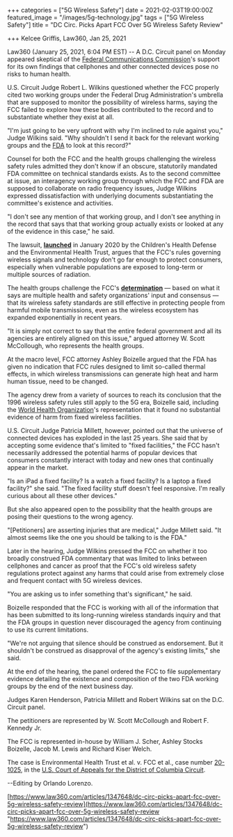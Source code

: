 +++
categories = ["5G Wireless Safety"]
date = 2021-02-03T19:00:00Z
featured_image = "/images/5g-technology.jpg"
tags = ["5G Wireless Safety"]
title = "DC Circ. Picks Apart FCC Over 5G Wireless Safety Review"

+++
Kelcee Griffis, Law360, Jan 25, 2021

 Law360 (January 25, 2021, 6:04 PM EST) -- A D.C. Circuit panel on Monday appeared skeptical of the [Federal Communications Commission](https://www-law360-com.libproxy.berkeley.edu/agencies/federal-communications-commission)'s support for its own findings that cellphones and other connected devices pose no risks to human health.  
   
 U.S. Circuit Judge Robert L. Wilkins questioned whether the FCC properly cited two working groups under the Federal Drug Administration's umbrella that are supposed to monitor the possibility of wireless harms, saying the FCC failed to explore how these bodies contributed to the record and to substantiate whether they exist at all.   
   
 "I'm just going to be very upfront with why I'm inclined to rule against you," Judge Wilkins said. "Why shouldn't I send it back for the relevant working groups and the [FDA](https://www-law360-com.libproxy.berkeley.edu/agencies/food-and-drug-administration) to look at this record?"  
   
 Counsel for both the FCC and the health groups challenging the wireless safety rules admitted they don't know if an obscure, statutorily mandated FDA committee on technical standards exists. As to the second committee at issue, an interagency working group through which the FCC and FDA are supposed to collaborate on radio frequency issues, Judge Wilkins expressed dissatisfaction with underlying documents substantiating the committee's existence and activities.  
   
 "I don't see any mention of that working group, and I don't see anything in the record that says that that working group actually exists or looked at any of the evidence in this case," he said.  
   
 The lawsuit, [**launched**](https://www-law360-com.libproxy.berkeley.edu/articles/1296924) in January 2020 by the Children's Health Defense and the Environmental Health Trust, argues that the FCC's rules governing wireless signals and technology don't go far enough to protect consumers, especially when vulnerable populations are exposed to long-term or multiple sources of radiation.  
   
 The health groups challenge the FCC's [**determination**](https://www-law360-com.libproxy.berkeley.edu/articles/1186818/fcc-chair-says-no-new-radiofrequency-rules-needed-for-5g) — based on what it says are multiple health and safety organizations' input and consensus — that its wireless safety standards are still effective in protecting people from harmful mobile transmissions, even as the wireless ecosystem has expanded exponentially in recent years.  
   
 "It is simply not correct to say that the entire federal government and all its agencies are entirely aligned on this issue," argued attorney W. Scott McCollough, who represents the health groups.  
   
 At the macro level, FCC attorney Ashley Boizelle argued that the FDA has given no indication that FCC rules designed to limit so-called thermal effects, in which wireless transmissions can generate high heat and harm human tissue, need to be changed.  
   
 The agency drew from a variety of sources to reach its conclusion that the 1996 wireless safety rules still apply to the 5G era, Boizelle said, including the [World Health Organization](https://www-law360-com.libproxy.berkeley.edu/agencies/world-health-organization)'s representation that it found no substantial evidence of harm from fixed wireless facilities.  
   
 U.S. Circuit Judge Patricia Millett, however, pointed out that the universe of connected devices has exploded in the last 25 years. She said that by accepting some evidence that's limited to "fixed facilities," the FCC hasn't necessarily addressed the potential harms of popular devices that consumers constantly interact with today and new ones that continually appear in the market.  
   
 "Is an iPad a fixed facility? Is a watch a fixed facility? Is a laptop a fixed facility?" she said. "The fixed facility stuff doesn't feel responsive. I'm really curious about all these other devices."  
   
 But she also appeared open to the possibility that the health groups are posing their questions to the wrong agency.  
   
 "\[Petitioners\] are asserting injuries that are medical," Judge Millett said. "It almost seems like the one you should be talking to is the FDA."  
   
 Later in the hearing, Judge Wilkins pressed the FCC on whether it too broadly construed FDA commentary that was limited to links between cellphones and cancer as proof that the FCC's old wireless safety regulations protect against any harms that could arise from extremely close and frequent contact with 5G wireless devices.  
   
 "You are asking us to infer something that's significant," he said.  
   
 Boizelle responded that the FCC is working with all of the information that has been submitted to its long-running wireless standards inquiry and that the FDA groups in question never discouraged the agency from continuing to use its current limitations.  
   
 "We're not arguing that silence should be construed as endorsement. But it shouldn't be construed as disapproval of the agency's existing limits," she said.  
   
 At the end of the hearing, the panel ordered the FCC to file supplementary evidence detailing the existence and composition of the two FDA working groups by the end of the next business day.  
   
 Judges Karen Henderson, Patricia Millett and Robert Wilkins sat on the D.C. Circuit panel.  
   
 The petitioners are represented by W. Scott McCollough and Robert F. Kennedy Jr.  
   
 The FCC is represented in-house by William J. Scher, Ashley Stocks Boizelle, Jacob M. Lewis and Richard Kiser Welch.  
   
 The case is Environmental Health Trust et al. v. FCC et al., case number [20-1025](https://www-law360-com.libproxy.berkeley.edu/cases/5e3af9b8a79bdc0034719526), in the [U.S. Court of Appeals for the District of Columbia Circuit](https://www-law360-com.libproxy.berkeley.edu/agencies/u-s-court-of-appeals-for-the-district-of-columbia-circuit).  
   
 --Editing by Orlando Lorenzo.

[https://www.law360.com/articles/1347648/dc-circ-picks-apart-fcc-over-5g-wireless-safety-review](https://www.law360.com/articles/1347648/dc-circ-picks-apart-fcc-over-5g-wireless-safety-review "https://www.law360.com/articles/1347648/dc-circ-picks-apart-fcc-over-5g-wireless-safety-review")